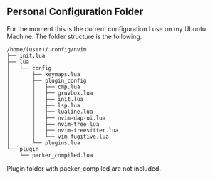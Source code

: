 ## Personal Configuration Folder

For the moment this is the current configuration I use on my Ubuntu Machine.
The folder structure is the following:

```
/home/(user)/.config/nvim
├── init.lua
├── lua
│   └── config
│       ├── keymaps.lua
│       ├── plugin_config
│       │   ├── cmp.lua
│       │   ├── gruvbox.lua
│       │   ├── init.lua
│       │   ├── lsp.lua
│       │   ├── lualine.lua
│       │   ├── nvim-dap-ui.lua
│       │   ├── nvim-tree.lua
│       │   ├── nvim-treesitter.lua
│       │   └── vim-fugitive.lua
│       └── plugins.lua
└── plugin
    └── packer_compiled.lua

```

Plugin folder with packer_compiled are not included.
